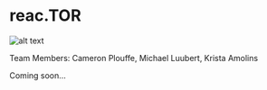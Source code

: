 reac.TOR
==================

![alt text](https://raw.githubusercontent.com/cplouffe/TechTrek_Idol_2014/master/reac.TOR/img/reactor-logo.png "reac.TOR")

Team Members: Cameron Plouffe, Michael Luubert, Krista Amolins

Coming soon...
